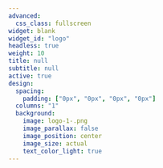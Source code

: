 ```yaml
---
advanced:
  css_class: fullscreen
widget: blank
widget_id: "logo"
headless: true
weight: 10
title: null
subtitle: null
active: true
design:
  spacing:
    padding: ["0px", "0px", "0px", "0px"]
  columns: "1"
  background:
    image: logo-1-.png
    image_parallax: false
    image_position: center
    image_size: actual
    text_color_light: true
---
```

